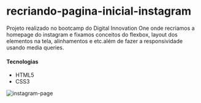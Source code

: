 # recriando-pagina-inicial-instagram

Projeto realizado no bootcamp do Digital Innovation One onde recriamos a homepage do instagram e fixamos conceitos do flexbox, layout dos elementos na tela, alinhamentos e etc.além de fazer a responsividade usando media queries.

#### Tecnologias

- HTML5
- CSS3

![instagram-page](https://user-images.githubusercontent.com/50666531/100467715-b93c1800-30b1-11eb-8737-15a85df08b12.png)

